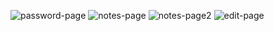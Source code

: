 ![password-page](./img/password-page.png)
![notes-page](./img/notes-page.png)
![notes-page2](./img/notes-page2.png)
![edit-page](./img/edit-page.png)
